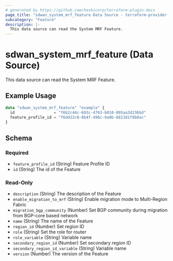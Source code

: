 ```yaml
---
# generated by https://github.com/hashicorp/terraform-plugin-docs
page_title: "sdwan_system_mrf_feature Data Source - terraform-provider-sdwan"
subcategory: "Feature"
description: |-
  This data source can read the System MRF Feature.
---
```


# sdwan_system_mrf_feature (Data Source)

This data source can read the System MRF Feature.

## Example Usage

```terraform
data "sdwan_system_mrf_feature" "example" {
  id                 = "f6b2c44c-693c-4763-b010-895aa3d236bd"
  feature_profile_id = "f6dd22c8-0b4f-496c-9a0b-6813d1f8b8ac"
}
```

<!-- schema generated by tfplugindocs -->
## Schema

### Required

- `feature_profile_id` (String) Feature Profile ID
- `id` (String) The id of the Feature

### Read-Only

- `description` (String) The description of the Feature
- `enable_migration_to_mrf` (String) Enable migration mode to Multi-Region Fabric
- `migration_bgp_community` (Number) Set BGP community during migration from BGP-core based network
- `name` (String) The name of the Feature
- `region_id` (Number) Set region ID
- `role` (String) Set the role for router
- `role_variable` (String) Variable name
- `secondary_region_id` (Number) Set secondary region ID
- `secondary_region_id_variable` (String) Variable name
- `version` (Number) The version of the Feature
